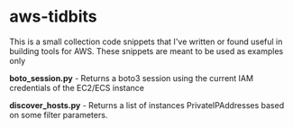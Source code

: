 # aws-tidbits

This is a small collection code snippets that I've written or found useful in building tools for AWS.  These snippets are meant to be used as examples only

**boto_session.py** - Returns a boto3 session using the current IAM credentials of the EC2/ECS instance

**discover_hosts.py** - Returns a list of instances PrivateIPAddresses based on some filter parameters.  